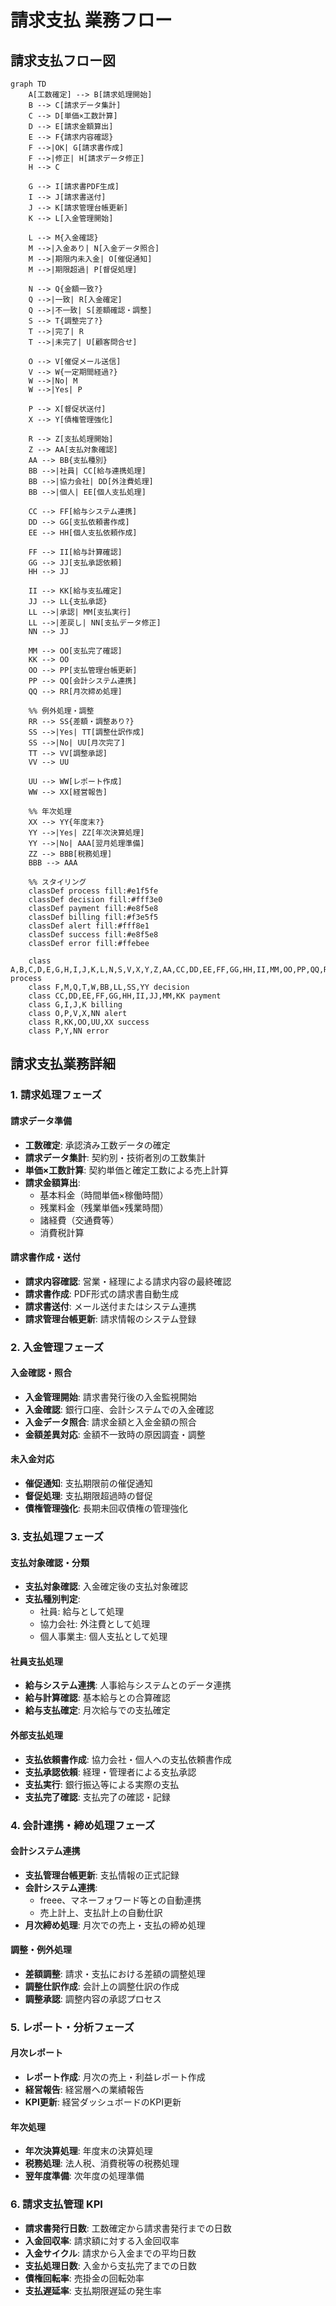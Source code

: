 # 請求支払 業務フロー

## 請求支払フロー図

```mermaid
graph TD
    A[工数確定] --> B[請求処理開始]
    B --> C[請求データ集計]
    C --> D[単価×工数計算]
    D --> E[請求金額算出]
    E --> F{請求内容確認}
    F -->|OK| G[請求書作成]
    F -->|修正| H[請求データ修正]
    H --> C
    
    G --> I[請求書PDF生成]
    I --> J[請求書送付]
    J --> K[請求管理台帳更新]
    K --> L[入金管理開始]
    
    L --> M{入金確認}
    M -->|入金あり| N[入金データ照合]
    M -->|期限内未入金| O[催促通知]
    M -->|期限超過| P[督促処理]
    
    N --> Q{金額一致?}
    Q -->|一致| R[入金確定]
    Q -->|不一致| S[差額確認・調整]
    S --> T{調整完了?}
    T -->|完了| R
    T -->|未完了| U[顧客問合せ]
    
    O --> V[催促メール送信]
    V --> W{一定期間経過?}
    W -->|No| M
    W -->|Yes| P
    
    P --> X[督促状送付]
    X --> Y[債権管理強化]
    
    R --> Z[支払処理開始]
    Z --> AA[支払対象確認]
    AA --> BB{支払種別}
    BB -->|社員| CC[給与連携処理]
    BB -->|協力会社| DD[外注費処理]
    BB -->|個人| EE[個人支払処理]
    
    CC --> FF[給与システム連携]
    DD --> GG[支払依頼書作成]
    EE --> HH[個人支払依頼作成]
    
    FF --> II[給与計算確認]
    GG --> JJ[支払承認依頼]
    HH --> JJ
    
    II --> KK[給与支払確定]
    JJ --> LL{支払承認}
    LL -->|承認| MM[支払実行]
    LL -->|差戻し| NN[支払データ修正]
    NN --> JJ
    
    MM --> OO[支払完了確認]
    KK --> OO
    OO --> PP[支払管理台帳更新]
    PP --> QQ[会計システム連携]
    QQ --> RR[月次締め処理]
    
    %% 例外処理・調整
    RR --> SS{差額・調整あり?}
    SS -->|Yes| TT[調整仕訳作成]
    SS -->|No| UU[月次完了]
    TT --> VV[調整承認]
    VV --> UU
    
    UU --> WW[レポート作成]
    WW --> XX[経営報告]
    
    %% 年次処理
    XX --> YY{年度末?}
    YY -->|Yes| ZZ[年次決算処理]
    YY -->|No| AAA[翌月処理準備]
    ZZ --> BBB[税務処理]
    BBB --> AAA
    
    %% スタイリング
    classDef process fill:#e1f5fe
    classDef decision fill:#fff3e0
    classDef payment fill:#e8f5e8
    classDef billing fill:#f3e5f5
    classDef alert fill:#fff8e1
    classDef success fill:#e8f5e8
    classDef error fill:#ffebee
    
    class A,B,C,D,E,G,H,I,J,K,L,N,S,V,X,Y,Z,AA,CC,DD,EE,FF,GG,HH,II,MM,OO,PP,QQ,RR,TT,VV,WW,XX,ZZ,BBB,AAA process
    class F,M,Q,T,W,BB,LL,SS,YY decision
    class CC,DD,EE,FF,GG,HH,II,JJ,MM,KK payment
    class G,I,J,K billing
    class O,P,V,X,NN alert
    class R,KK,OO,UU,XX success
    class P,Y,NN error
```

## 請求支払業務詳細

### 1. 請求処理フェーズ
#### 請求データ準備
- **工数確定**: 承認済み工数データの確定
- **請求データ集計**: 契約別・技術者別の工数集計
- **単価×工数計算**: 契約単価と確定工数による売上計算
- **請求金額算出**: 
  - 基本料金（時間単価×稼働時間）
  - 残業料金（残業単価×残業時間）
  - 諸経費（交通費等）
  - 消費税計算

#### 請求書作成・送付
- **請求内容確認**: 営業・経理による請求内容の最終確認
- **請求書作成**: PDF形式の請求書自動生成
- **請求書送付**: メール送付またはシステム連携
- **請求管理台帳更新**: 請求情報のシステム登録

### 2. 入金管理フェーズ
#### 入金確認・照合
- **入金管理開始**: 請求書発行後の入金監視開始
- **入金確認**: 銀行口座、会計システムでの入金確認
- **入金データ照合**: 請求金額と入金金額の照合
- **金額差異対応**: 金額不一致時の原因調査・調整

#### 未入金対応
- **催促通知**: 支払期限前の催促通知
- **督促処理**: 支払期限超過時の督促
- **債権管理強化**: 長期未回収債権の管理強化

### 3. 支払処理フェーズ
#### 支払対象確認・分類
- **支払対象確認**: 入金確定後の支払対象確認
- **支払種別判定**: 
  - 社員: 給与として処理
  - 協力会社: 外注費として処理
  - 個人事業主: 個人支払として処理

#### 社員支払処理
- **給与システム連携**: 人事給与システムとのデータ連携
- **給与計算確認**: 基本給与との合算確認
- **給与支払確定**: 月次給与での支払確定

#### 外部支払処理
- **支払依頼書作成**: 協力会社・個人への支払依頼書作成
- **支払承認依頼**: 経理・管理者による支払承認
- **支払実行**: 銀行振込等による実際の支払
- **支払完了確認**: 支払完了の確認・記録

### 4. 会計連携・締め処理フェーズ
#### 会計システム連携
- **支払管理台帳更新**: 支払情報の正式記録
- **会計システム連携**: 
  - freee、マネーフォワード等との自動連携
  - 売上計上、支払計上の自動仕訳
- **月次締め処理**: 月次での売上・支払の締め処理

#### 調整・例外処理
- **差額調整**: 請求・支払における差額の調整処理
- **調整仕訳作成**: 会計上の調整仕訳の作成
- **調整承認**: 調整内容の承認プロセス

### 5. レポート・分析フェーズ
#### 月次レポート
- **レポート作成**: 月次の売上・利益レポート作成
- **経営報告**: 経営層への業績報告
- **KPI更新**: 経営ダッシュボードのKPI更新

#### 年次処理
- **年次決算処理**: 年度末の決算処理
- **税務処理**: 法人税、消費税等の税務処理
- **翌年度準備**: 次年度の処理準備

### 6. 請求支払管理 KPI
- **請求書発行日数**: 工数確定から請求書発行までの日数
- **入金回収率**: 請求額に対する入金回収率
- **入金サイクル**: 請求から入金までの平均日数
- **支払処理日数**: 入金から支払完了までの日数
- **債権回転率**: 売掛金の回転効率
- **支払遅延率**: 支払期限遅延の発生率
